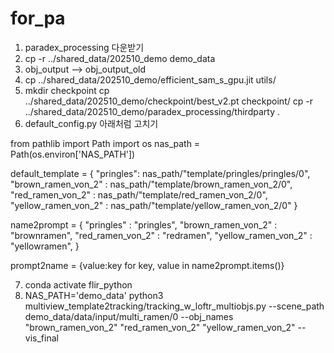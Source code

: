 # for_pa

1. paradex_processing 다운받기
2. cp -r ../shared_data/202510_demo demo_data
3. obj_output --> obj_output_old
4. cp ../shared_data/202510_demo/efficient_sam_s_gpu.jit utils/
5. mkdir checkpoint
   cp ../shared_data/202510_demo/checkpoint/best_v2.pt checkpoint/
   cp -r ../shared_data/202510_demo/paradex_processing/thirdparty .
6. default_config.py 아래처럼 고치기

from pathlib import Path
import os
nas_path = Path(os.environ['NAS_PATH'])

default_template = {
    "pringles": nas_path/"template/pringles/pringles/0",
    "brown_ramen_von_2" : nas_path/"template/brown_ramen_von_2/0",
    "red_ramen_von_2" : nas_path/"template/red_ramen_von_2/0",
    "yellow_ramen_von_2" : nas_path/"template/yellow_ramen_von_2/0"
}

name2prompt = {
    "pringles" : "pringles",
    "brown_ramen_von_2" : "brownramen",
    "red_ramen_von_2" : "redramen",
    "yellow_ramen_von_2" : "yellowramen",
}

prompt2name = {value:key for key, value in name2prompt.items()}

7. conda activate flir_python
8. NAS_PATH='demo_data' python3 multiview_template2tracking/tracking_w_loftr_multiobjs.py --scene_path demo_data/data/input/multi_ramen/0 --obj_names "brown_ramen_von_2" "red_ramen_von_2" "yellow_ramen_von_2" --vis_final
